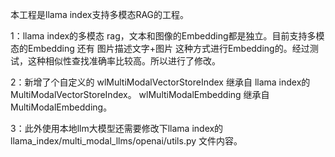 本工程是llama index支持多模态RAG的工程。

1：llama index的多模态 rag，文本和图像的Embedding都是独立。目前支持多模态的Embedding 还有 图片描述文字+图片 这种方式进行Embedding的。经过测试，这种相似性查找准确率比较高。所以进行了修改。

2：新增了个自定义的 wlMultiModalVectorStoreIndex 继承自 llama index的MultiModalVectorStoreIndex。 wlMultiModalEmbedding 继承自 MultiModalEmbedding。

3：此外使用本地llm大模型还需要修改下llama index的 llama_index/multi_modal_llms/openai/utils.py 文件内容。
